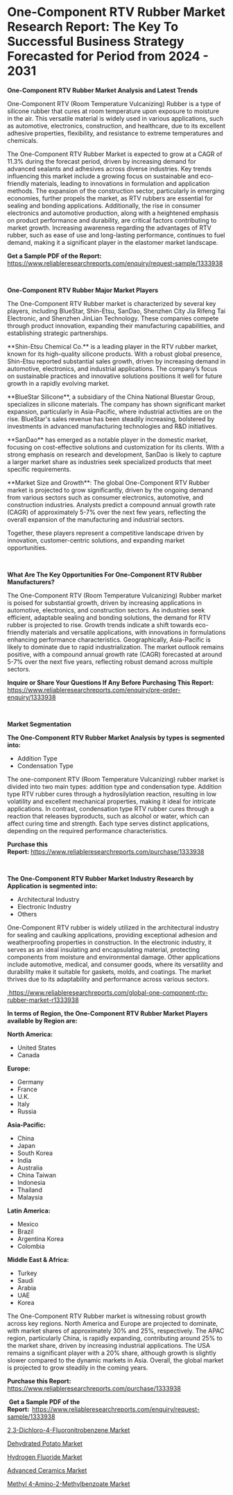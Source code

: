 <p><h1>One-Component RTV Rubber Market Research Report: The Key To Successful Business Strategy Forecasted for Period from 2024 - 2031</h1></p><p><strong>One-Component RTV Rubber Market Analysis and Latest Trends</strong></p>
<p><p>One-Component RTV (Room Temperature Vulcanizing) Rubber is a type of silicone rubber that cures at room temperature upon exposure to moisture in the air. This versatile material is widely used in various applications, such as automotive, electronics, construction, and healthcare, due to its excellent adhesive properties, flexibility, and resistance to extreme temperatures and chemicals.</p><p>The One-Component RTV Rubber Market is expected to grow at a CAGR of 11.3% during the forecast period, driven by increasing demand for advanced sealants and adhesives across diverse industries. Key trends influencing this market include a growing focus on sustainable and eco-friendly materials, leading to innovations in formulation and application methods. The expansion of the construction sector, particularly in emerging economies, further propels the market, as RTV rubbers are essential for sealing and bonding applications. Additionally, the rise in consumer electronics and automotive production, along with a heightened emphasis on product performance and durability, are critical factors contributing to market growth. Increasing awareness regarding the advantages of RTV rubber, such as ease of use and long-lasting performance, continues to fuel demand, making it a significant player in the elastomer market landscape.</p></p>
<p><strong>Get a Sample PDF of the Report:&nbsp;</strong> <a href="https://www.reliableresearchreports.com/enquiry/request-sample/1333938?utm_campaign=4&utm_medium=2&utm_source=Github&utm_content=ia&utm_term=12122024&utm_id=one-component-rtv-rubber">https://www.reliableresearchreports.com/enquiry/request-sample/1333938</a></p>
<p>&nbsp;</p>
<p><strong>One-Component RTV Rubber Major Market Players</strong></p>
<p><p>The One-Component RTV Rubber market is characterized by several key players, including BlueStar, Shin-Etsu, SanDao, Shenzhen City Jia Rifeng Tai Electronic, and Shenzhen JinLian Technology. These companies compete through product innovation, expanding their manufacturing capabilities, and establishing strategic partnerships.</p><p>**Shin-Etsu Chemical Co.** is a leading player in the RTV rubber market, known for its high-quality silicone products. With a robust global presence, Shin-Etsu reported substantial sales growth, driven by increasing demand in automotive, electronics, and industrial applications. The company’s focus on sustainable practices and innovative solutions positions it well for future growth in a rapidly evolving market.</p><p>**BlueStar Silicone**, a subsidiary of the China National Bluestar Group, specializes in silicone materials. The company has shown significant market expansion, particularly in Asia-Pacific, where industrial activities are on the rise. BlueStar's sales revenue has been steadily increasing, bolstered by investments in advanced manufacturing technologies and R&D initiatives.</p><p>**SanDao** has emerged as a notable player in the domestic market, focusing on cost-effective solutions and customization for its clients. With a strong emphasis on research and development, SanDao is likely to capture a larger market share as industries seek specialized products that meet specific requirements.</p><p>**Market Size and Growth**: The global One-Component RTV Rubber market is projected to grow significantly, driven by the ongoing demand from various sectors such as consumer electronics, automotive, and construction industries. Analysts predict a compound annual growth rate (CAGR) of approximately 5-7% over the next few years, reflecting the overall expansion of the manufacturing and industrial sectors.</p><p>Together, these players represent a competitive landscape driven by innovation, customer-centric solutions, and expanding market opportunities.</p></p>
<p>&nbsp;</p>
<p><strong>What Are The Key Opportunities For One-Component RTV Rubber Manufacturers?</strong></p>
<p><p>The One-Component RTV (Room Temperature Vulcanizing) Rubber market is poised for substantial growth, driven by increasing applications in automotive, electronics, and construction sectors. As industries seek efficient, adaptable sealing and bonding solutions, the demand for RTV rubber is projected to rise. Growth trends indicate a shift towards eco-friendly materials and versatile applications, with innovations in formulations enhancing performance characteristics. Geographically, Asia-Pacific is likely to dominate due to rapid industrialization. The market outlook remains positive, with a compound annual growth rate (CAGR) forecasted at around 5-7% over the next five years, reflecting robust demand across multiple sectors.</p></p>
<p><strong>Inquire or Share Your Questions If Any Before Purchasing This Report:</strong> <a href="https://www.reliableresearchreports.com/enquiry/pre-order-enquiry/1333938?utm_campaign=4&utm_medium=2&utm_source=Github&utm_content=ia&utm_term=12122024&utm_id=one-component-rtv-rubber">https://www.reliableresearchreports.com/enquiry/pre-order-enquiry/1333938</a></p>
<p>&nbsp;</p>
<p><strong>Market Segmentation</strong></p>
<p><strong>The One-Component RTV Rubber Market Analysis by types is segmented into:</strong></p>
<p><ul><li>Addition Type</li><li>Condensation Type</li></ul></p>
<p><p>The one-component RTV (Room Temperature Vulcanizing) rubber market is divided into two main types: addition type and condensation type. Addition type RTV rubber cures through a hydrosilylation reaction, resulting in low volatility and excellent mechanical properties, making it ideal for intricate applications. In contrast, condensation type RTV rubber cures through a reaction that releases byproducts, such as alcohol or water, which can affect curing time and strength. Each type serves distinct applications, depending on the required performance characteristics.</p></p>
<p><strong>Purchase this Report:&nbsp;</strong><a href="https://www.reliableresearchreports.com/purchase/1333938?utm_campaign=4&utm_medium=2&utm_source=Github&utm_content=ia&utm_term=12122024&utm_id=one-component-rtv-rubber">https://www.reliableresearchreports.com/purchase/1333938</a></p>
<p>&nbsp;</p>
<p><strong>The One-Component RTV Rubber Market Industry Research by Application is segmented into:</strong></p>
<p><ul><li>Architectural Industry</li><li>Electronic Industry</li><li>Others</li></ul></p>
<p><p>One-Component RTV rubber is widely utilized in the architectural industry for sealing and caulking applications, providing exceptional adhesion and weatherproofing properties in construction. In the electronic industry, it serves as an ideal insulating and encapsulating material, protecting components from moisture and environmental damage. Other applications include automotive, medical, and consumer goods, where its versatility and durability make it suitable for gaskets, molds, and coatings. The market thrives due to its adaptability and performance across various sectors.</p></p>
<p><a href="https://www.reliableresearchreports.com/global-one-component-rtv-rubber-market-r1333938?utm_campaign=4&utm_medium=2&utm_source=Github&utm_content=ia&utm_term=12122024&utm_id=one-component-rtv-rubber">&nbsp;https://www.reliableresearchreports.com/global-one-component-rtv-rubber-market-r1333938</a></p>
<p><strong>In terms of Region, the One-Component RTV Rubber Market Players available by Region are:</strong></p>
<p>
    <p> <strong> North America: </strong>
        <ul>
            <li>United States</li>
            <li>Canada</li>
        </ul>
        </p> 
    <p> <strong> Europe: </strong>
        <ul>
            <li>Germany</li>
            <li>France</li>
            <li>U.K.</li>
            <li>Italy</li>
            <li>Russia</li>
        </ul>
        </p> 
    <p> <strong> Asia-Pacific: </strong>
        <ul>
            <li>China</li>
            <li>Japan</li>
            <li>South Korea</li>
            <li>India</li>
            <li>Australia</li>
            <li>China Taiwan</li>
            <li>Indonesia</li>
            <li>Thailand</li>
            <li>Malaysia</li>
        </ul>
        </p> 
    <p> <strong> Latin America: </strong>
        <ul>
            <li>Mexico</li>
            <li>Brazil</li>
            <li>Argentina Korea</li>
            <li>Colombia</li>
        </ul>
        </p> 
    <p> <strong> Middle East & Africa: </strong>
        <ul>
            <li>Turkey</li>
            <li>Saudi</li>
            <li>Arabia</li>
            <li>UAE</li>
            <li>Korea</li>
        </ul>
    </p>
    </p>
<p><p>The One-Component RTV Rubber market is witnessing robust growth across key regions. North America and Europe are projected to dominate, with market shares of approximately 30% and 25%, respectively. The APAC region, particularly China, is rapidly expanding, contributing around 25% to the market share, driven by increasing industrial applications. The USA remains a significant player with a 20% share, although growth is slightly slower compared to the dynamic markets in Asia. Overall, the global market is projected to grow steadily in the coming years.</p></p>
<p><strong>Purchase this Report: </strong><a href="https://www.reliableresearchreports.com/purchase/1333938?utm_campaign=4&utm_medium=2&utm_source=Github&utm_content=ia&utm_term=12122024&utm_id=one-component-rtv-rubber">https://www.reliableresearchreports.com/purchase/1333938</a></p>
<p>&nbsp;<strong>Get a Sample PDF of the Report:&nbsp;&nbsp;</strong><a href="https://www.reliableresearchreports.com/enquiry/request-sample/1333938?utm_campaign=4&utm_medium=2&utm_source=Github&utm_content=ia&utm_term=12122024&utm_id=one-component-rtv-rubber">https://www.reliableresearchreports.com/enquiry/request-sample/1333938</a></p>
<p><strong></strong></p>
<p><p><a href="https://github.com/NarcisoFerry/Market-Research-Report-List-1/blob/main/23-dichloro-4-fluoronitrobenzene-market.md?utm_campaign=4&utm_medium=2&utm_source=Github&utm_content=ia&utm_term=12122024&utm_id=one-component-rtv-rubber">2,3-Dichloro-4-Fluoronitrobenzene Market</a></p><p><a href="https://www.linkedin.com/pulse/dehydrated-potato-market-study-findings-forecast-cagr-104-from-3aclf?utm_campaign=4&utm_medium=2&utm_source=Github&utm_content=ia&utm_term=12122024&utm_id=one-component-rtv-rubber">Dehydrated Potato Market</a></p><p><a href="https://www.linkedin.com/pulse/hydrogen-fluoride-market-analysis-report-2024-2031-challenges-dmqec?utm_campaign=4&utm_medium=2&utm_source=Github&utm_content=ia&utm_term=12122024&utm_id=one-component-rtv-rubber">Hydrogen Fluoride Market</a></p><p><a href="https://www.linkedin.com/pulse/evolvingadvanced-ceramics-marketdynamics-types-applications-08sqc?utm_campaign=4&utm_medium=2&utm_source=Github&utm_content=ia&utm_term=12122024&utm_id=one-component-rtv-rubber">Advanced Ceramics Market</a></p><p><a href="https://github.com/FosterFahey91/Market-Research-Report-List-1/blob/main/methyl-4-amino-2-methylbenzoate-market.md?utm_campaign=4&utm_medium=2&utm_source=Github&utm_content=ia&utm_term=12122024&utm_id=one-component-rtv-rubber">Methyl 4-Amino-2-Methylbenzoate Market</a></p></p>
